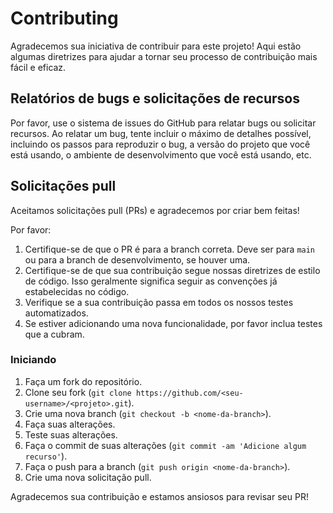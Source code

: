 # Contributing

Agradecemos sua iniciativa de contribuir para este projeto! Aqui estão algumas diretrizes para ajudar a tornar seu processo de contribuição mais fácil e eficaz.

## Relatórios de bugs e solicitações de recursos

Por favor, use o sistema de issues do GitHub para relatar bugs ou solicitar recursos. Ao relatar um bug, tente incluir o máximo de detalhes possível, incluindo os passos para reproduzir o bug, a versão do projeto que você está usando, o ambiente de desenvolvimento que você está usando, etc.

## Solicitações pull

Aceitamos solicitações pull (PRs) e agradecemos por criar bem feitas!

Por favor:

1. Certifique-se de que o PR é para a branch correta. Deve ser para `main` ou para a branch de desenvolvimento, se houver uma.
2. Certifique-se de que sua contribuição segue nossas diretrizes de estilo de código. Isso geralmente significa seguir as convenções já estabelecidas no código.
3. Verifique se a sua contribuição passa em todos os nossos testes automatizados.
4. Se estiver adicionando uma nova funcionalidade, por favor inclua testes que a cubram.

### Iniciando

1. Faça um fork do repositório.
2. Clone seu fork (`git clone https://github.com/<seu-username>/<projeto>.git`).
3. Crie uma nova branch (`git checkout -b <nome-da-branch>`).
4. Faça suas alterações.
5. Teste suas alterações.
6. Faça o commit de suas alterações (`git commit -am 'Adicione algum recurso'`).
7. Faça o push para a branch (`git push origin <nome-da-branch>`).
8. Crie uma nova solicitação pull.

Agradecemos sua contribuição e estamos ansiosos para revisar seu PR!
